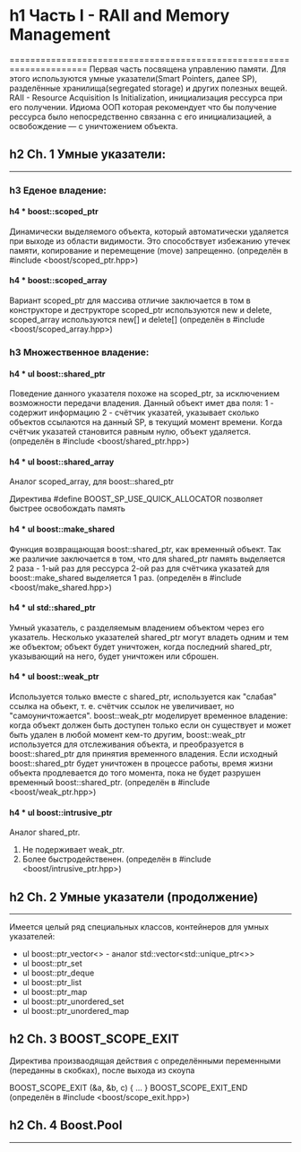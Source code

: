 # h1 Часть I - RAII and Memory Management
=====================================================================
	Первая часть посвящена управлению памяти. 
Для этого используются умные указатели(Smart Pointers, далее SP),
разделённые хранилища(segregated storage) и других 
полезных вещей.
	RAII - Resource Acquisition Is Initialization, 
инициализация рессурса при его получении. Идиома ООП
которая рекомендует что бы получение рессурса было 
непосредственно связанна с его инициализацией, 
а освобождение — с уничтожением объекта.

## h2 Ch. 1 Умные указатели:
---------------------------------------------------------------------
### h3 **Еденое владение:**
#### h4 * boost::scoped_ptr
Динамически выделяемого объекта, который автоматически
удаляется при выходе из области видимости. Это способствует
избежанию утечек памяти, копирование и перемещение (move) 
запрещенно. 
(определён в #include <boost/scoped_ptr.hpp>)
 
#### h4 * boost::scoped_array
Вариант scoped_ptr для массива
отличие заключается в том в конструкторе и деструкторе 
scoped_ptr используются new и delete,
scoped_array используются new[] и delete[]
(определён в #include <boost/scoped_array.hpp>)

### h3 **Множественное владение:**
#### h4 * ul boost::shared_ptr
Поведение данного указателя похоже на scoped_ptr, 
за исключением возможности передачи владения.
Данный объект имет два поля:
1 - содержит информацию
2 - счётчик указатей, указывает сколько объектов
ссылаются на данный SP, в текущий момент времени.
Когда счётчик указатей становится равным нулю,
объект удаляется.
(определён в #include <boost/shared_ptr.hpp>)

#### h4 * ul boost::shared_array
Аналог scoped_array, для boost::shared_ptr

Директива #define BOOST_SP_USE_QUICK_ALLOCATOR
позволяет быстрее освобождать память

#### h4 * ul boost::make_shared
Функция возвращающая boost::shared_ptr, 
как временный объект.
Так же различие заключается в том, 
что для shared_ptr память выделяется 2 раза - 
1-ый раз для рессурса
2-ой раз для счётчика указатей
для boost::make_shared выделяется 1 раз.
(определён в #include <boost/make_shared.hpp>)

#### h4 * ul std::shared_ptr 
Умный указатель, с разделяемым владением объектом 
через его указатель. Несколько указателей 
shared_ptr могут владеть одним и тем же объектом; 
объект будет уничтожен, когда последний shared_ptr, 
указывающий на него, будет уничтожен или сброшен.

#### h4 * ul boost::weak_ptr
Используется только вместе с shared_ptr, 
используется как "слабая" ссылка на обьект, 
т. е. счётчик ссылок не увеличивает, но 
"самоуничтожается".
boost::weak_ptr моделирует временное владение: 
когда объект должен быть доступен только если он 
существует и может быть удален в любой момент кем-то другим,
boost::weak_ptr используется для отслеживания объекта, 
и преобразуется в boost::shared_ptr для 
принятия временного владения. Если исходный 
boost::shared_ptr будет уничтожен в процессе работы, 
время жизни объекта продлевается до того момента, 
пока не будет разрушен временный boost::shared_ptr.
(определён в #include <boost/weak_ptr.hpp>)

#### h4 * ul boost::intrusive_ptr 
Аналог shared_ptr.
1. Не подерживает weak_ptr.
2. Более быстродейственен. 
(определён в #include <boost/intrusive_ptr.hpp>)

## h2 Ch. 2 Умные указатели (продолжение)
---------------------------------------------------------------------
Имеется целый ряд специальных классов, 
контейнеров для умных указателей:

* ul boost::ptr_vector<> - аналог std::vector<std::unique_ptr<>> 
* ul boost::ptr_set
* ul boost::ptr_deque 
* ul boost::ptr_list 
* ul boost::ptr_map 
* ul boost::ptr_unordered_set
* ul boost::ptr_unordered_map 

## h2 Ch. 3 BOOST_SCOPE_EXIT
Директива произваодящая действия с определёнными 
переменными (переданны в скобках), после выхода из 
скоупа

BOOST_SCOPE_EXIT (&a, &b, c)
{
	...
}
BOOST_SCOPE_EXIT_END
(определён в #include <boost/scope_exit.hpp>)

## h2 Ch. 4 Boost.Pool
---------------------------------------------------------------------






